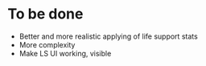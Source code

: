 # To be done

- Better and more realistic applying of life support stats
- More complexity
- Make LS UI working, visible